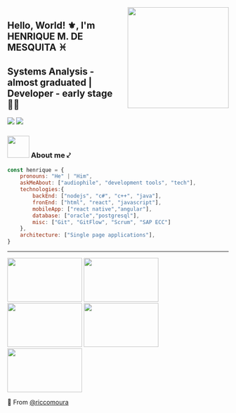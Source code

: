 <img align='right' src="https://media.giphy.com/media/xT77XOOBRKV3reH22k/giphy.gif" width="230">

## Hello, World! ⚜️, I'm HENRIQUE M. DE MESQUITA ♓
## Systems Analysis - almost graduated | Developer - early stage 👨‍💻

[![](https://img.shields.io/badge/AddMe-LinkedIn-blue)](https://www.linkedin.com/in/mesquitahenrique/)
[![](https://img.shields.io/twitter/follow/moura_ricco?label=Follow&style=social)](https://twitter.com/intent/follow?screen_name=moura_ricco)

### <img src="https://media.giphy.com/media/3oz8xKtYeaHDZ26IIo/giphy.gif" width="50"> About me ⤦  

```javascript
const henrique = {
    pronouns: "He" | "Him",
    askMeAbout: ["audiophile", "development tools", "tech"],
    technologies:{
        backEnd: ["nodejs", "c#", "c++", "java"],
        fronEnd: ["html", "react", "javascript"],
        mobileApp: ["react native","angular"],
        database: ["oracle","postgresql"],
        misc: ["Git", "GitFlow", "Scrum", "SAP ECC"]
    },
    architecture: ["Single page applications"],
}
```
---
<p float="left">
  <img src="https://i.ibb.co/3d41bQR/ezgif-com-resize-1.gif" width="170" height="100" />
  <img src="https://i.ibb.co/X2VQY8G/ezgif-com-resize-2.gif" width="170" height="100" />
  <img src="https://i.ibb.co/fxhYKFN/ushahidi.jpg" width="170" height="100" />
  <img src="https://i.ibb.co/9GH180b/ezgif-com-resize-3.gif" width="170" height="100" />
  <img src="https://i.ibb.co/przB0CD/ezgif-com-resize-4.gif" width="170" height="100" />

🔰 From [@riccomoura](https://github.com/riccomoura)
